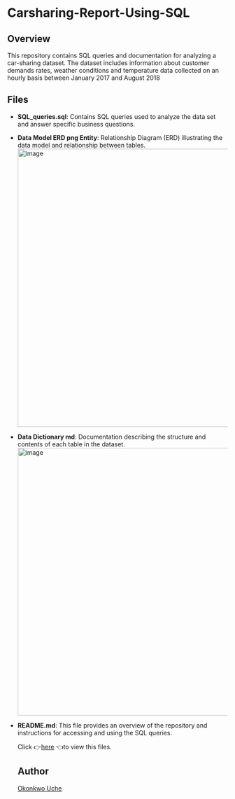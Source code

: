# Carsharing-Report-Using-SQL
## Overview
This repository contains SQL queries and documentation for analyzing a car-sharing dataset. The dataset includes information about customer demands rates, weather conditions and temperature data collected on an hourly basis between January 2017 and August 2018
## Files
- **SQL_queries.sql**: Contains SQL queries used to analyze the data set and answer specific business questions.
- **Data Model ERD png Entity**: Relationship Diagram (ERD) illustrating the data model and relationship between tables.
  <img width="636" alt="image" src="https://github.com/user-attachments/assets/1d192b31-fb7b-4983-bc22-1b06d1a7c3a2" />

- **Data Dictionary md**: Documentation describing the structure and contents of each table in the dataset.
  <img width="612" alt="image" src="https://github.com/user-attachments/assets/bb9c2648-95f9-4231-95de-5178b5f4a144" />

- **README.md**: This file provides an overview of the repository and instructions for accessing and using the SQL queries.
  
  Click 👉[here](https://drive.google.com/drive/folders/1pTGVIG2ZiC-okZywgFxUgeVXhXp1PMQn?usp=sharing) 👈to view this files.
  ## Author
  [Okonkwo Uche](https://www.linkedin.com/in/okonkwo-uche-28891a295)
